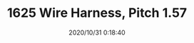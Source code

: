 ﻿---
layout: post 
title: 1625 Wire Harness, Pitch 1.57
is_home: true
tags: MX 1625
categories: wire-harness
overview: Pitch 1.57, 1265 Series
series: 1580
part_number: HRE1258
thumb_img: static/202010/453-thumb-20201031081957.jpg
small_img: static/202010/453-20201031081957.jpg
date: 2020/10/31 0:18:40
---



